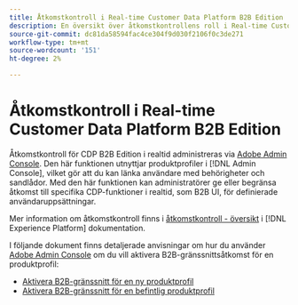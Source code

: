 ```yaml
---
title: Åtkomstkontroll i Real-time Customer Data Platform B2B Edition
description: En översikt över åtkomstkontrollens roll i Real-time Customer Data Platform B2B Edition.
source-git-commit: dc81da58594fac4ce304f9d030f2106f0c3de271
workflow-type: tm+mt
source-wordcount: '151'
ht-degree: 2%

---
```


# Åtkomstkontroll i Real-time Customer Data Platform B2B Edition

Åtkomstkontroll för CDP B2B Edition i realtid administreras via [Adobe Admin Console](https://adminconsole.adobe.com). Den här funktionen utnyttjar produktprofiler i [!DNL Admin Console], vilket gör att du kan länka användare med behörigheter och sandlådor. Med den här funktionen kan administratörer ge eller begränsa åtkomst till specifika CDP-funktioner i realtid, som B2B UI, för definierade användaruppsättningar.

Mer information om åtkomstkontroll finns i [åtkomstkontroll - översikt](../../access-control/home.md) i [!DNL Experience Platform] dokumentation.

I följande dokument finns detaljerade anvisningar om hur du använder [Adobe Admin Console](https://adminconsole.adobe.com) om du vill aktivera B2B-gränssnittsåtkomst för en produktprofil:

* [Aktivera B2B-gränssnitt för en ny produktprofil](../../access-control/ui/create-profile.md)
* [Aktivera B2B-gränssnitt för en befintlig produktprofil](../../access-control/ui/details-and-services.md)
